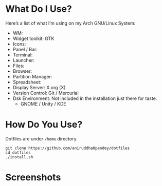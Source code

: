# What Do I Use?
Here’s a list of what I’m using on my Arch GNU/Linux System:

- WM: 
- Widget toolkit: GTK 
- Icons: 
- Panel / Bar: 
- Terminal: 
- Launcher: 
- Files: 
- Browser: 
- Partition Manager: 
- Spreadsheet: 
- Display Server: X.org (X)
- Version Control: Git / Mercurial
- Dsk Environment: Not included in the installation just there for taste.
  - GNOME / Unity / KDE

# How Do You Use?
Dotfiles are under `/home` directory.
```shell
git clone https://github.com/aniruddha0pandey/dotfiles
cd dotfiles
./install.sh
```

# Screenshots
